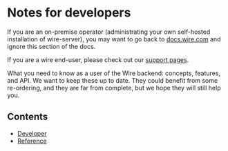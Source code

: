 # Notes for developers

If you are an on-premise operator (administrating your own self-hosted installation of wire-server), you may want to go back to [docs.wire.com](https://docs.wire.com/) and ignore this section of the docs.

If you are a wire end-user, please check out our [support pages](https://support.wire.com/).

What you need to know as a user of the Wire backend: concepts, features,
and API. We want to keep these up to date. They could benefit from some
re-ordering, and they are far from complete, but we hope they will still
help you.

## Contents
- [Developer](developer/README.md)
- [Reference](reference/README.me)

